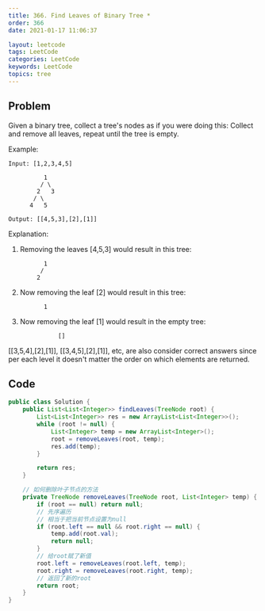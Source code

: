 ```yaml
---
title: 366. Find Leaves of Binary Tree *
order: 366
date: 2021-01-17 11:06:37

layout: leetcode
tags: LeetCode
categories: LeetCode
keywords: LeetCode
topics: tree
---
```


## Problem

Given a binary tree, collect a tree's nodes as if you were doing this: Collect and remove all leaves, repeat until the tree is empty.

Example:

```
Input: [1,2,3,4,5]

          1
         / \
        2   3
       / \
      4   5

Output: [[4,5,3],[2],[1]]
```

Explanation:

1.  Removing the leaves [4,5,3] would result in this tree:

```
          1
         /
        2
```

2.  Now removing the leaf [2] would result in this tree:

```
          1
```

3.  Now removing the leaf [1] would result in the empty tree:

```
              []
```

[[3,5,4],[2],[1]], [[3,4,5],[2],[1]], etc, are also consider correct answers since per each level it doesn't matter the order on which elements are returned.

## Code

```java
public class Solution {
    public List<List<Integer>> findLeaves(TreeNode root) {
        List<List<Integer>> res = new ArrayList<List<Integer>>();
        while (root != null) {
            List<Integer> temp = new ArrayList<Integer>();
            root = removeLeaves(root, temp);
            res.add(temp);
        }

        return res;
    }

    // 如何删除叶子节点的方法
    private TreeNode removeLeaves(TreeNode root, List<Integer> temp) {
        if (root == null) return null;
        // 先序遍历
        // 相当于把当前节点设置为null
        if (root.left == null && root.right == null) {
            temp.add(root.val);
            return null;
        }
        // 给root赋了新值
        root.left = removeLeaves(root.left, temp);
        root.right = removeLeaves(root.right, temp);
        // 返回了新的root
        return root;
    }
}
```
